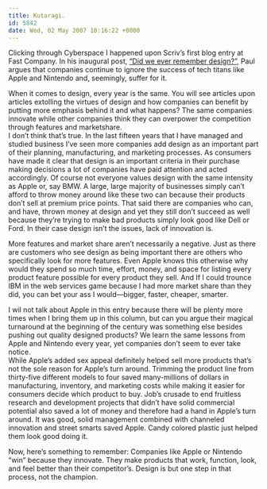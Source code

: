 ```yaml
---
title: Kutaragi.
id: 5842
date: Wed, 02 May 2007 18:16:22 +0000
---
```


Clicking through Cyberspace I happened upon Scriv’s first blog entry at Fast Company. In his inaugural post, [“Did we ever remember design?”](http://blog.fastcompany.com/experts/pscrivens/2007/04/did_we_ever_remember_design.html), Paul argues that companies continue to ignore the success of tech titans like Apple and Nintendo and, seemingly, suffer for it.



<div class="quote">When it comes to design, every year is the same. You will see articles upon articles extolling the virtues of design and how companies can benefit by putting more emphasis behind it and what happens? The same companies innovate while other companies think they can overpower the competition through features and marketshare.</div>I don’t think that’s true. In the last fifteen years that I have managed and studied business I’ve seen more companies add design as an important part of their planning, manufacturing, and marketing processes. As consumers have made it clear that design is an important criteria in their purchase making decisions a lot of companies have paid attention and acted accordingly. Of course not everyone values design with the same intensity as Apple or, say <span class="caps">BMW</span>. A large, large majority of businesses simply can’t afford to throw money around like these two can because their products don’t sell at premium price points. That said there are companies who can, and have, thrown money at design and yet they still don’t succeed as well because they’re trying to make bad products simply look good like Dell or Ford. In their case design isn’t the issues, lack of innovation is.  

More features and market share aren’t necessarily a negative. Just as there are customers who see design as being important there are others who specifically look for more features. Even Apple knows this otherwise why would they spend so much time, effort, money, and space for listing every product feature possible for every product they sell. And If I could trounce <span class="caps">IBM</span> in the web services game because I had more market share than they did, you can bet your ass I would—bigger, faster, cheaper, smarter.



<div class="quote">I wil not talk about Apple in this entry because there will be plenty more times when I bring them up in this column, but can you argue their magical turnaround at the beginning of the century was something else besides pushing out quality designed products? We learn the same lessons from Apple and Nintendo every year, yet companies don’t seem to ever take notice.</div>While Apple’s added sex appeal definitely helped sell more products that’s not the sole reason for Apple’s turn around. Trimming the product line from thirty-five different models to four saved many-millions of dollars in manufacturing, inventory, and marketing costs while making it easier for consumers decide which product to buy. Job’s crusade to end fruitless research and development projects that didn’t have solid commercial potential also saved a lot of money and therefore had a hand in Apple’s turn around. It was good, solid management combined with channeled innovation and street smarts saved Apple. Candy colored plastic just helped them look good doing it.  

Now, here’s something to remember: Companies like Apple or Nintendo “win” because they innovate. They make products that work, function, look, and feel better than their competitor’s. Design is but one step in that process, not the champion.





